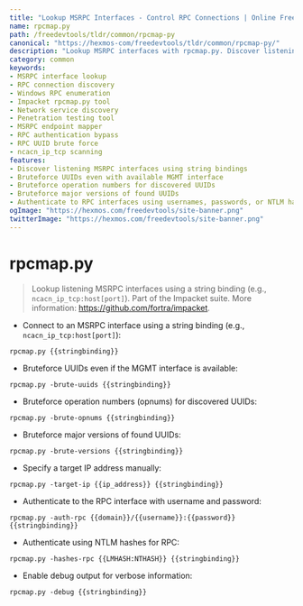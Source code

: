 ```yaml
---
title: "Lookup MSRPC Interfaces - Control RPC Connections | Online Free DevTools by Hexmos"
name: rpcmap.py
path: /freedevtools/tldr/common/rpcmap-py
canonical: "https://hexmos-com/freedevtools/tldr/common/rpcmap-py/"
description: "Lookup MSRPC interfaces with rpcmap.py. Discover listening RPC endpoints and brute-force UUIDs for penetration testing. Free online tool, no registration required."
category: common
keywords:
- MSRPC interface lookup
- RPC connection discovery
- Windows RPC enumeration
- Impacket rpcmap.py tool
- Network service discovery
- Penetration testing tool
- MSRPC endpoint mapper
- RPC authentication bypass
- RPC UUID brute force
- ncacn_ip_tcp scanning
features:
- Discover listening MSRPC interfaces using string bindings
- Bruteforce UUIDs even with available MGMT interface
- Bruteforce operation numbers for discovered UUIDs
- Bruteforce major versions of found UUIDs
- Authenticate to RPC interfaces using usernames, passwords, or NTLM hashes
ogImage: "https://hexmos.com/freedevtools/site-banner.png"
twitterImage: "https://hexmos.com/freedevtools/site-banner.png"
---
```


# rpcmap.py

> Lookup listening MSRPC interfaces using a string binding (e.g., `ncacn_ip_tcp:host[port]`).
> Part of the Impacket suite.
> More information: <https://github.com/fortra/impacket>.

- Connect to an MSRPC interface using a string binding (e.g., `ncacn_ip_tcp:host[port]`):

`rpcmap.py {{stringbinding}}`

- Bruteforce UUIDs even if the MGMT interface is available:

`rpcmap.py -brute-uuids {{stringbinding}}`

- Bruteforce operation numbers (opnums) for discovered UUIDs:

`rpcmap.py -brute-opnums {{stringbinding}}`

- Bruteforce major versions of found UUIDs:

`rpcmap.py -brute-versions {{stringbinding}}`

- Specify a target IP address manually:

`rpcmap.py -target-ip {{ip_address}} {{stringbinding}}`

- Authenticate to the RPC interface with username and password:

`rpcmap.py -auth-rpc {{domain}}/{{username}}:{{password}} {{stringbinding}}`

- Authenticate using NTLM hashes for RPC:

`rpcmap.py -hashes-rpc {{LMHASH:NTHASH}} {{stringbinding}}`

- Enable debug output for verbose information:

`rpcmap.py -debug {{stringbinding}}`
